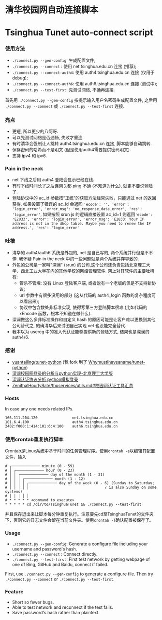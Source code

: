 # 清华校园网自动连接脚本
# Tsinghua Tunet auto-connect script

### 使用方法

* `./connect.py --gen-config`: 生成配置文件;
* `./connect.py --connect`   : 使用 net.tsinghua.edu.cn 连接 (推荐);
* `./connect.py --connect-auth4`: 使用 auth4.tsinghua.edu.cn 连接 (仅用于 debug);
* `./connect.py --connect-auth6`: 使用 auth6.tsinghua.edu.cn 连接 (测试中);
* `./connect.py --test-first`: 先测试网络, 不通再连接.

首先用 `./connect.py --gen-config` 按提示输入用户名密码生成配置文件, 之后用 `./connect.py --connect` 或 `./connect.py --test-first` 连接.

### 亮点

* 更短, 所以更少的八阿哥.
* 可以先测试网络是否通畅, 失败才重连.
* 有时清华会强制让人跳转 auth4.tsinghua.edu.cn 连接, 脚本能够自动跳转.
* 保存密码的哈希而不是明文 (但是使用auth4需要提供密码明文).
* 支持 ipv4 和 ipv6.

### Pain in the neck

* net 下线之后用 auth4 登陆会显示已经在线.
* 有时下线时间长了之后连网关都 ping 不通 (不知道为什么), 就更不要说登陆了.
* 登陆协议中的 ac_id 参数按“正统”的获取方法经常失败，只能通过 net 的返回获得. 如果设置了错误的 ac_id 会返回 `'ecode': '', 'error': 'login_error', 'error_msg': 'no_response_data_error', 'res': 'login_error'`, 如果按照 srun js 的逻辑直接设置 ac_id=1 则返回`'ecode': 'E2833', 'error': 'login_error', 'error_msg': 'E2833: Your IP address is not in the dhcp table. Maybe you need to renew the IP address.', 'res': 'login_error'`

### 吐槽

* 清华的 auth4/auth6 系统是外包的, net 是自己写的, 两个系统并行但是不不悖. 我怀疑 Pain in the neck 中的一些问题就是两个系统并存导致的.
* 外包的公司是一家叫"深澜" (srun) 的公司,这个公司还负责包括北京理工大学、西北工业大学在内的其他学校的网络管理软件. 网上对其软件的主要吐槽有:
    * 管杀不管埋: 没有 Linux 登陆客户端, 或者说有一个老版的但是不支持新协议;
    * url 参数中有很多没用的部分 (这从代码的 auth4_login 函数的复杂程度可以看出来);
    * 协议中包含数处非标准实现, 使得写第三方登陆脚本很难 (比如代码的 xEncode 函数，根本不知道在做什么).
* 深澜做这么多非标准操作和自定义 hash 的原因可能是让客户难以更换到其他公司替代之, 的确清华后来试图自己实现 net 也没能完全替代.
* 我本以为 usereg 中的准入代认证能够提供新的登陆方式, 结果也是深澜的 auth4/6.

### 感谢

* [yuantailing/tunet-python](https://github.com/yuantailing/tunet-python) (我 fork 到了 [WhymustIhaveaname/tunet-python](https://github.com/WhymustIhaveaname/tunet-python))
* [深澜校园网登录的分析与python实现-北京理工大学版](https://blog.csdn.net/qq_41797946/article/details/89417722)
* [深澜认证协议分析,python模拟登录](https://zhuanlan.zhihu.com/p/122556315)
* [ZenithalHourlyRate/thuservices/utils.md#校园网认证工具汇总](https://github.com/ZenithalHourlyRate/thuservices/blob/master/utils.md#%E6%A0%A1%E5%9B%AD%E7%BD%91%E8%AE%A4%E8%AF%81%E5%B7%A5%E5%85%B7%E6%B1%87%E6%80%BB)

### Hosts

In case any one needs related IPs.
```
166.111.204.120                net.tsinghua.edu.cn
101.6.4.100                    auth4.tsinghua.edu.cn
2402:f000:1:414:101:6:4:100    auth6.tsinghua.edu.cn
```

### 使用crontab重复执行脚本

Crontab是Linux系统中基于时间的任务管理程序。使用`crontab -e`以编辑其配置文件，输入
```
# ┌───────────── minute (0 - 59)
# │ ┌───────────── hour (0 - 23)
# │ │ ┌───────────── day of the month (1 - 31)
# │ │ │ ┌───────────── month (1 - 12)
# │ │ │ │ ┌───────────── day of the week (0 - 6) (Sunday to Saturday;
# │ │ │ │ │                                   7 is also Sunday on some systems)
# │ │ │ │ │
# * * * * * <command to execute>
* * * * * cd /dir/to/TsinghuaTunet && ./connect.py --test-first
```
并且保存退出来让脚本每分钟重复执行。注意要先cd至TsinghuaTunet的文件夹下，否则它的日志文件会留在当前文件夹。使用`crontab -l`确认配置被保存了。

### Usage

* `./connect.py --gen-config`: Generate a configure file including your username and password's hash.
* `./connect.py --connect`   : Connect directly.
* `./connect.py --test-first`: First test network by getting webpage of one of Bing, GitHub and Baidu, connect if failed.

First, use `./connect.py --gen-config` to generate a configure file. Then try `./connect.py --connect` or `./connect.py --test-first`.

### Feature

* Short so fewer bugs.
* Able to test network and reconnect if the test fails.
* Save password's hash rather than plaintext.
